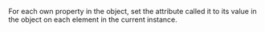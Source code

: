 For each own property in the object, set the attribute called it to its value in the object on each element in the current instance.
